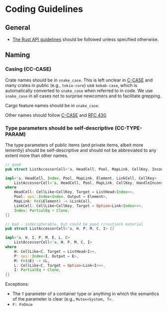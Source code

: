 # Coding Guidelines

## General

- [The Rust API guidelines] should be followed unless specified otherwise.

[The Rust API guidelines]: https://github.com/rust-lang/api-guidelines/tree/91939a78784e97ec3e2d84abed905738a7fd4224

## Naming

### Casing (CC-CASE)

Crate names should be in `snake_case`. This is left unclear in [C-CASE] and many crates in public (e.g., `tokio-core`) use `kebab-case`, which is automatically converted to `snake_case` when referred to in code. We use `snake_case` in all cases not to surprise newcomers and to facilitate grepping.

Cargo feature names should be in `snake_case`.

Other names should follow [C-CASE] and [RFC 430].

[C-CASE]: https://github.com/rust-lang/api-guidelines/blob/91939a78784e97ec3e2d84abed905738a7fd4224/src/naming.md#casing-conforms-to-rfc-430-c-case
[RFC 430]: https://github.com/rust-lang/rfcs/blob/master/text/0430-finalizing-naming-conventions.md

### Type parameters should be self-descriptive (CC-TYPE-PARAM)

The type parameters of public items (and private items, albeit more leniently) should be self-descriptive and should not be abbreviated to any extent more than other names.

```rust
// good
pub struct ListAccessorCell<'a, HeadCell, Pool, MapLink, CellKey, InconsistencyHandler> {}

impl<'a, HeadCell, Index, Pool, MapLink, Element, LinkCell, CellKey>
    ListAccessorCell<'a, HeadCell, Pool, MapLink, CellKey, HandleInconsistencyByReturningError>
where
    HeadCell: CellLike<CellKey, Target = ListHead<Index>>,
    Pool: ops::Index<Index, Output = Element>,
    MapLink: Fn(&Element) -> &LinkCell,
    LinkCell: CellLike<CellKey, Target = Option<Link<Index>>>,
    Index: PartialEq + Clone,
{}

// bad - indecipherable, but could be good r/rustjerk material
pub struct ListAccessorCell<'a, H, P, M, C, I> {}

impl<'a, H, I, P, M, E, L, C>
    ListAccessorCell<'a, H, P, M, C, I>
where
    H: CellLike<C, Target = ListHead<I>>,
    P: ops::Index<I, Output = E>,
    M: Fn(&E) -> &L,
    L: CellLike<C, Target = Option<Link<I>>>,
    I: PartialEq + Clone,
{}

```

Exceptions:

- The `T` parameter of a container type or anything in which the semantics of the parameter is clear (e.g., `Mutex<System, T>`.
- `F: FnOnce`
